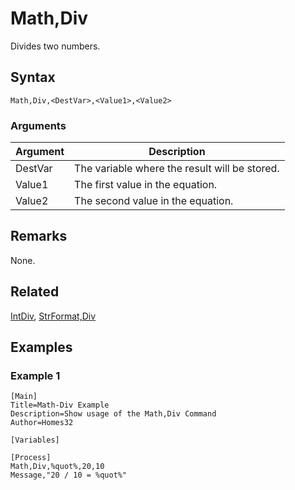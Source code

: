 # Math,Div

Divides two numbers.

## Syntax

```pebakery
Math,Div,<DestVar>,<Value1>,<Value2>
```

### Arguments

| Argument | Description |
| --- | --- |
| DestVar | The variable where the result will be stored. |
| Value1 | The first value  in the equation. |
| Value2 | The second value in the equation. |

## Remarks

None.

## Related

[IntDiv](./IntDiv.md), [StrFormat,Div](../10_String/Div.md)

## Examples

### Example 1

```pebakery
[Main]
Title=Math-Div Example
Description=Show usage of the Math,Div Command
Author=Homes32

[Variables]

[Process]
Math,Div,%quot%,20,10
Message,"20 / 10 = %quot%"
```